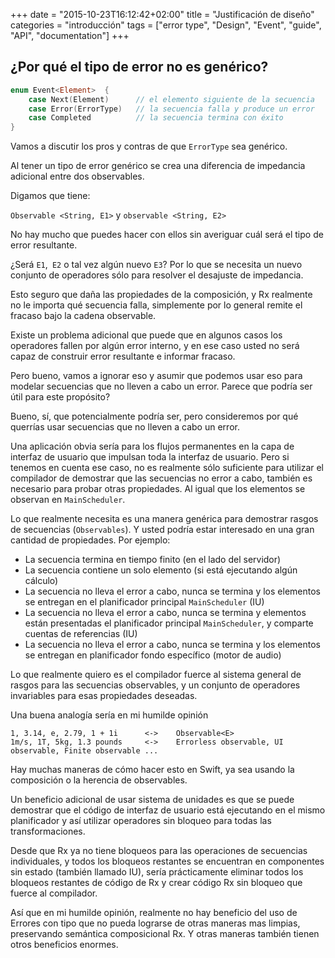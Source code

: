 +++
date = "2015-10-23T16:12:42+02:00"
title = "Justificación de diseño"
categories = "introducción"
tags = ["error type", "Design", "Event", "guide", "API", "documentation"]
+++

## ¿Por qué el tipo de error no es genérico?

```swift
enum Event<Element>  {
    case Next(Element)      // el elemento siguiente de la secuencia
    case Error(ErrorType)   // la secuencia falla y produce un error
    case Completed          // la secuencia termina con éxito
}
```

Vamos a discutir los pros y contras de que `ErrorType` sea genérico.

Al tener un tipo de error genérico se crea una diferencia de impedancia adicional entre dos observables.

Digamos que tiene:

`Observable <String, E1>` y `observable <String, E2>`

No hay mucho que puedes hacer con ellos sin averiguar cuál será el tipo de error resultante.

¿Será `E1`,` E2` o tal vez algún nuevo `E3`? Por lo que se necesita un nuevo conjunto de operadores sólo para resolver el desajuste de impedancia.

Esto seguro que daña las propiedades de la composición, y Rx realmente no le importa qué secuencia falla, simplemente por lo general remite el fracaso bajo la cadena observable.

Existe un problema adicional que puede que en algunos casos los operadores fallen por algún error interno, y en ese caso usted no será capaz de construir error resultante e informar fracaso.

Pero bueno, vamos a ignorar eso y asumir que podemos usar eso para modelar secuencias que no lleven a cabo un error. Parece que podría ser útil para este propósito?

Bueno, sí, que potencialmente podría ser, pero consideremos por qué querrías usar secuencias que no lleven a cabo un error.

Una aplicación obvia sería para los flujos permanentes en la capa de interfaz de usuario que impulsan toda la interfaz de usuario. Pero si tenemos en cuenta ese caso, no es realmente sólo suficiente para utilizar el compilador de demostrar que las secuencias no error a cabo, también es necesario para probar otras propiedades. Al igual que los elementos se observan en `MainScheduler`.

Lo que realmente necesita es una manera genérica para demostrar rasgos de secuencias (`Observables`). Y usted podría estar interesado en una gran cantidad de propiedades. Por ejemplo:

* La secuencia termina en tiempo finito (en el lado del servidor)
* La secuencia contiene un solo elemento (si está ejecutando algún cálculo)
* La secuencia no lleva el error a cabo, nunca se termina y los elementos se entregan en el planificador principal `MainScheduler` (IU)
* La secuencia no lleva el error a cabo, nunca se termina y elementos están presentadas el planificador principal `MainScheduler`, y comparte cuentas de referencias (IU)
* La secuencia no lleva el error a cabo, nunca se termina y los elementos se entregan en planificador fondo específico (motor de audio)

Lo que realmente quiero es el compilador fuerce al sistema general de rasgos para las secuencias observables, y un conjunto de operadores invariables para esas propiedades deseadas.

Una buena analogía sería en mi humilde opinión

```
1, 3.14, e, 2.79, 1 + 1i      <->    Observable<E>
1m/s, 1T, 5kg, 1.3 pounds     <->    Errorless observable, UI observable, Finite observable ...
```

Hay muchas maneras de cómo hacer esto en Swift, ya sea usando la composición o la herencia de observables.

Un beneficio adicional de usar sistema de unidades es que se puede demostrar que el código de interfaz de usuario está ejecutando en el mismo planificador y así utilizar operadores sin bloqueo para todas las transformaciones.

Desde que Rx ya no tiene bloqueos para las operaciones de secuencias individuales, y todos los bloqueos restantes se encuentran en componentes sin estado (también llamado IU), sería prácticamente eliminar todos los bloqueos restantes de código de Rx y crear código Rx sin bloqueo que fuerce al compilador.

Así que en mi humilde opinión, realmente no hay beneficio del uso de Errores con tipo que no pueda lograrse de otras maneras mas limpias, preservando semántica composicional Rx. Y otras maneras también tienen otros beneficios enormes.

